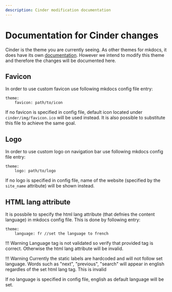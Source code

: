 ```yaml
---
description: Cinder modification documentation
---
```


# Documentation for Cinder changes
Cinder is the theme you are currently seeing. As other themes for mkdocs, it does have its own [documentation](https://sourcefoundry.org/cinder/). However we intend to modify this theme and therefore the changes will be documented here.

## Favicon
In order to use custom favicon use following mkdocs config file entry:
```
theme: 
    favicon: path/to/icon
```
If no favicon is specified in config file, default icon located under `cinder/img/favicon.ico` will be used instead. It is also possible to substitute this file to achieve the same goal. 

## Logo
In order to use custom logo on navigation bar use following mkdocs config file entry:
```
theme: 
    logo: path/to/logo
```
If no logo is specified in config file, name of the website (specified by the `site_name` attribute) will be shown instead. 

## HTML lang attribute 
It is possbile to specify the html lang attribute (that defnies the content language) in mkdocs config file. This is done by following entry:
```
theme: 
    language: fr //set the language to french
```
!!! Warning
    Language tag is not validated so verify that provided tag is correct. Otherwise the html lang attribute will be invalid. 

!!! Warning
    Currently the static labels are hardcoded and will not follow set language. Words such as "next", "previous", "search" will appear in english regardles of the set html lang tag. This is invalid

If no language is specified in config file, english as default language will be set.